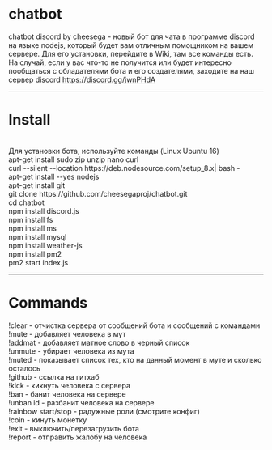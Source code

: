 # chatbot
chatbot discord by cheesega - новый бот для чата в программе discord на языке nodejs, который будет вам отличным помощником на вашем сервере. Для его установки, перейдите в Wiki, там все команды есть. На случай, если у вас что-то не получится или будет интересно пообщаться с обладателями бота и его создателями, заходите на наш сервер discord https://discord.gg/jwnPHdA
<hr>
 <h1>Install</h1><br>
Для установки бота, используйте команды (Linux Ubuntu 16)<br>
apt-get install sudo zip unzip nano curl<br>
curl --silent --location https://deb.nodesource.com/setup_8.x| bash -<br>
apt-get install --yes nodejs<br>
apt-get install git<br>
git clone https://github.com/cheesegaproj/chatbot.git<br>
cd chatbot<br>
npm install discord.js<br>
npm install fs<br>
npm install ms<br>
npm install mysql<br>
npm install weather-js<br>
npm install pm2<br>
pm2 start index.js<br>
<hr>
 <h1>Commands</h1>
!clear - отчистка сервера от сообщений бота и сообщений с командами<br>
!mute - добавляет человека в мут<br>
!addmat - добавляет матное слово в черный список<br>
!unmute - убирает человека из мута<br>
!muted - показывает список тех, кто на данный момент в муте и сколько осталось<br>
!github - ссылка на гитхаб<br>
!kick - кикнуть человека с сервера<br>
!ban - банит человека на сервере<br>
!unban id - разбанит человека на сервере<br>
!rainbow start/stop - радужные роли (смотрите конфиг)<br>
!coin - кинуть монетку<br>
!exit - выключить/перезагрузить бота<br>
!report - отправить жалобу на человека<br>
